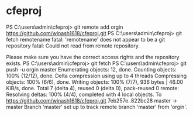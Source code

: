 # cfeproj
PS C:\users\admin\cfeproj> git remote add orgin https://github.com/winash1618/cfeproj.git
PS C:\users\admin\cfeproj>  git fetch remotename
fatal: 'remotename' does not appear to be a git repository
fatal: Could not read from remote repository.

Please make sure you have the correct access rights
and the repository exists.
PS C:\users\admin\cfeproj>  git fetch
PS C:\users\admin\cfeproj> git push -u orgin master
Enumerating objects: 12, done.
Counting objects: 100% (12/12), done.
Delta compression using up to 4 threads
Compressing objects: 100% (6/6), done.
Writing objects: 100% (7/7), 936 bytes | 46.00 KiB/s, done.
Total 7 (delta 4), reused 0 (delta 0), pack-reused 0
remote: Resolving deltas: 100% (4/4), completed with 4 local objects.
To https://github.com/winash1618/cfeproj.git
   7eb257e..822bc28  master -> master
Branch 'master' set up to track remote branch 'master' from 'orgin'.
